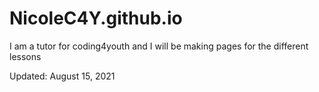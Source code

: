 # NicoleC4Y.github.io

I am a tutor for coding4youth and I will be making pages for the different lessons

Updated: August 15, 2021
